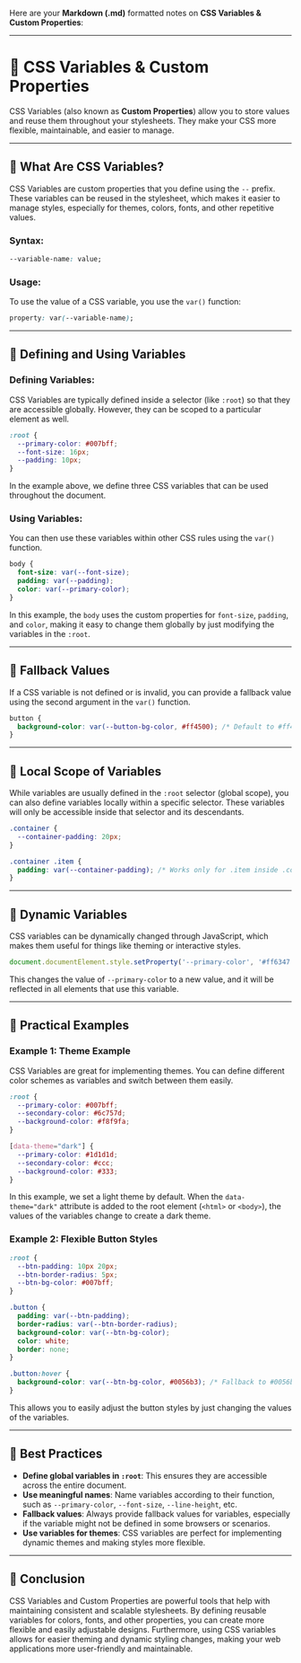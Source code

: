 Here are your **Markdown (.md)** formatted notes on **CSS Variables & Custom Properties**:

---

# 📝 CSS Variables & Custom Properties

CSS Variables (also known as **Custom Properties**) allow you to store values and reuse them throughout your stylesheets. They make your CSS more flexible, maintainable, and easier to manage.

---

## 🔹 **What Are CSS Variables?**

CSS Variables are custom properties that you define using the `--` prefix. These variables can be reused in the stylesheet, which makes it easier to manage styles, especially for themes, colors, fonts, and other repetitive values.

### **Syntax:**

```css
--variable-name: value;
```

### **Usage:**

To use the value of a CSS variable, you use the `var()` function:

```css
property: var(--variable-name);
```

---

## 🔹 **Defining and Using Variables**

### **Defining Variables:**

CSS Variables are typically defined inside a selector (like `:root`) so that they are accessible globally. However, they can be scoped to a particular element as well.

```css
:root {
  --primary-color: #007bff;
  --font-size: 16px;
  --padding: 10px;
}
```

In the example above, we define three CSS variables that can be used throughout the document.

### **Using Variables:**

You can then use these variables within other CSS rules using the `var()` function.

```css
body {
  font-size: var(--font-size);
  padding: var(--padding);
  color: var(--primary-color);
}
```

In this example, the `body` uses the custom properties for `font-size`, `padding`, and `color`, making it easy to change them globally by just modifying the variables in the `:root`.

---

## 🔹 **Fallback Values**

If a CSS variable is not defined or is invalid, you can provide a fallback value using the second argument in the `var()` function.

```css
button {
  background-color: var(--button-bg-color, #ff4500); /* Default to #ff4500 if --button-bg-color is not defined */
}
```

---

## 🔹 **Local Scope of Variables**

While variables are usually defined in the `:root` selector (global scope), you can also define variables locally within a specific selector. These variables will only be accessible inside that selector and its descendants.

```css
.container {
  --container-padding: 20px;
}

.container .item {
  padding: var(--container-padding); /* Works only for .item inside .container */
}
```

---

## 🔹 **Dynamic Variables**

CSS variables can be dynamically changed through JavaScript, which makes them useful for things like theming or interactive styles.

```javascript
document.documentElement.style.setProperty('--primary-color', '#ff6347');
```

This changes the value of `--primary-color` to a new value, and it will be reflected in all elements that use this variable.

---

## 🔹 **Practical Examples**

### **Example 1: Theme Example**

CSS Variables are great for implementing themes. You can define different color schemes as variables and switch between them easily.

```css
:root {
  --primary-color: #007bff;
  --secondary-color: #6c757d;
  --background-color: #f8f9fa;
}

[data-theme="dark"] {
  --primary-color: #1d1d1d;
  --secondary-color: #ccc;
  --background-color: #333;
}
```

In this example, we set a light theme by default. When the `data-theme="dark"` attribute is added to the root element (`<html>` or `<body>`), the values of the variables change to create a dark theme.

### **Example 2: Flexible Button Styles**

```css
:root {
  --btn-padding: 10px 20px;
  --btn-border-radius: 5px;
  --btn-bg-color: #007bff;
}

.button {
  padding: var(--btn-padding);
  border-radius: var(--btn-border-radius);
  background-color: var(--btn-bg-color);
  color: white;
  border: none;
}

.button:hover {
  background-color: var(--btn-bg-color, #0056b3); /* Fallback to #0056b3 if not defined */
}
```

This allows you to easily adjust the button styles by just changing the values of the variables.

---

## 🔹 **Best Practices**

* **Define global variables in `:root`**: This ensures they are accessible across the entire document.
* **Use meaningful names**: Name variables according to their function, such as `--primary-color`, `--font-size`, `--line-height`, etc.
* **Fallback values**: Always provide fallback values for variables, especially if the variable might not be defined in some browsers or scenarios.
* **Use variables for themes**: CSS variables are perfect for implementing dynamic themes and making styles more flexible.

---

## 🔹 **Conclusion**

CSS Variables and Custom Properties are powerful tools that help with maintaining consistent and scalable stylesheets. By defining reusable variables for colors, fonts, and other properties, you can create more flexible and easily adjustable designs. Furthermore, using CSS variables allows for easier theming and dynamic styling changes, making your web applications more user-friendly and maintainable.
